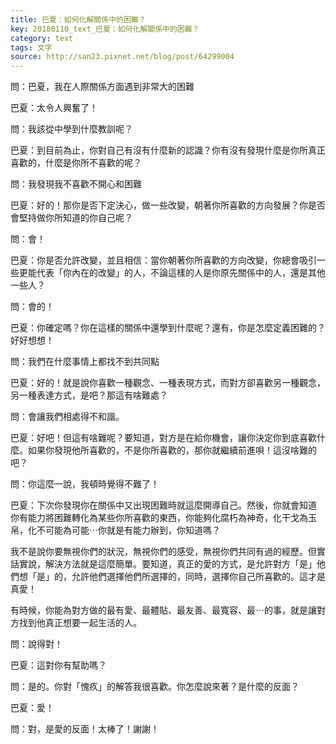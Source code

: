 ```yaml
---
title: 巴夏：如何化解關係中的困難？
key: 20180110_text_巴夏：如何化解關係中的困難？
category: text
tags: 文字
source: http://san23.pixnet.net/blog/post/64299004
---
```


問：巴夏，我在人際關係方面遇到非常大的困難

巴夏：太令人興奮了！

問：我該從中學到什麼教訓呢？

巴夏：到目前為止，你對自己有沒有什麼新的認識？你有沒有發現什麼是你所真正喜歡的，什麼是你所不喜歡的呢？

問：我發現我不喜歡不開心和困難

巴夏：好的！那你是否下定決心，做一些改變，朝著你所喜歡的方向發展？你是否會堅持做你所知道的你自己呢？

問：會！

巴夏：你是否允許改變，並且相信：當你朝著你所喜歡的方向改變，你總會吸引一些更能代表「你內在的改變」的人，不論這樣的人是你原先關係中的人，還是其他一些人？

問：會的！

巴夏：你確定嗎？你在這樣的關係中還學到什麼呢？還有，你是怎麼定義困難的？好好想想！

問：我們在什麼事情上都找不到共同點

巴夏：好的！就是說你喜歡一種觀念、一種表現方式，而對方卻喜歡另一種觀念，另一種表達方式，是吧？那這有啥難處？

問：會讓我們相處得不和諧。

巴夏：好吧！但這有啥難呢？要知道，對方是在給你機會，讓你決定你到底喜歡什麼。如果你發現他所喜歡的，不是你所喜歡的，那你就繼續前進唄！這沒啥難的吧？

問：你這麼一說，我頓時覺得不難了！

巴夏：下次你發現你在關係中又出現困難時就這麼開導自己。然後，你就會知道 你有能力將困難轉化為某些你所喜歡的東西，你能夠化腐朽為神奇，化干戈為玉帛，化不可能為可能⋯你就是有能力辦到，你知道嗎？

我不是說你要無視你們的狀況，無視你們的感受，無視你們共同有過的經歷。但實話實說，解決方法就是這麼簡單。要知道，真正的愛的方式，是允許對方「是」他們想「是」的，允許他們選擇他們所選擇的，同時，選擇你自己所喜歡的。這才是真愛！

有時候，你能為對方做的最有愛、最體貼、最友善、最寬容、最⋯的事，就是讓對方找到他真正想要一起生活的人。

問：說得對！

巴夏：這對你有幫助嗎？

問：是的。你對「愧疚」的解答我很喜歡。你怎麼說來著？是什麼的反面？

巴夏：愛！

問：對，是愛的反面！太棒了！謝謝！

